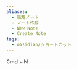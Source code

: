 ```yaml
---
aliases:
  - 新規ノート
  - ノート作成
  - New Note
  - Create Note
tags:
  - obsidian/ショートカット
---
```

Cmd + N

